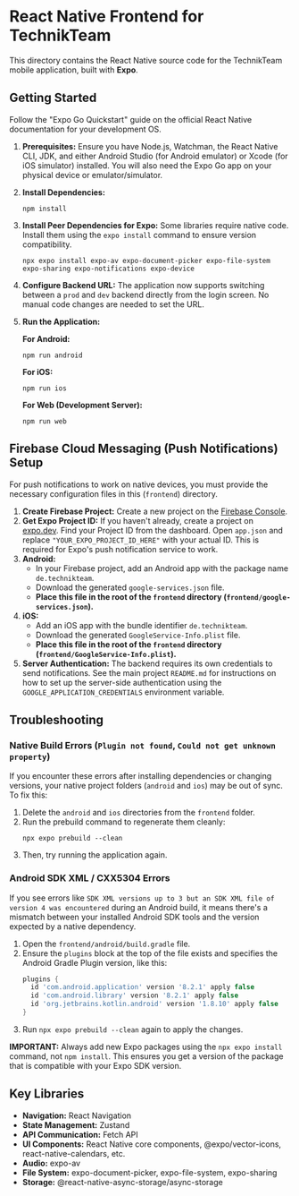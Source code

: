 # React Native Frontend for TechnikTeam

This directory contains the React Native source code for the TechnikTeam mobile application, built with **Expo**.

## Getting Started

Follow the "Expo Go Quickstart" guide on the official React Native documentation for your development OS.

1.  **Prerequisites:** Ensure you have Node.js, Watchman, the React Native CLI, JDK, and either Android Studio (for Android emulator) or Xcode (for iOS simulator) installed. You will also need the Expo Go app on your physical device or emulator/simulator.

2.  **Install Dependencies:**
    ```shell
    npm install
    ```

3.  **Install Peer Dependencies for Expo:** Some libraries require native code. Install them using the `expo install` command to ensure version compatibility.
    ```shell
    npx expo install expo-av expo-document-picker expo-file-system expo-sharing expo-notifications expo-device
    ```

4.  **Configure Backend URL:**
    The application now supports switching between a `prod` and `dev` backend directly from the login screen. No manual code changes are needed to set the URL.

5.  **Run the Application:**

    **For Android:**
    ```shell
    npm run android
    ```

    **For iOS:**
    ```shell
    npm run ios
    ```

    **For Web (Development Server):**
    ```shell
    npm run web
    ```

## Firebase Cloud Messaging (Push Notifications) Setup

For push notifications to work on native devices, you must provide the necessary configuration files in this (`frontend`) directory.

1.  **Create Firebase Project:** Create a new project on the [Firebase Console](https://console.firebase.google.com/).
2.  **Get Expo Project ID:** If you haven't already, create a project on [expo.dev](https://expo.dev). Find your Project ID from the dashboard. Open `app.json` and replace `"YOUR_EXPO_PROJECT_ID_HERE"` with your actual ID. This is required for Expo's push notification service to work.
3.  **Android:**
    -   In your Firebase project, add an Android app with the package name `de.technikteam`.
    -   Download the generated `google-services.json` file.
    -   **Place this file in the root of the `frontend` directory (`frontend/google-services.json`).**
4.  **iOS:**
    -   Add an iOS app with the bundle identifier `de.technikteam`.
    -   Download the generated `GoogleService-Info.plist` file.
    -   **Place this file in the root of the `frontend` directory (`frontend/GoogleService-Info.plist`).**
5.  **Server Authentication:** The backend requires its own credentials to send notifications. See the main project `README.md` for instructions on how to set up the server-side authentication using the `GOOGLE_APPLICATION_CREDENTIALS` environment variable.

## Troubleshooting

### Native Build Errors (`Plugin not found`, `Could not get unknown property`)
If you encounter these errors after installing dependencies or changing versions, your native project folders (`android` and `ios`) may be out of sync. To fix this:

1.  Delete the `android` and `ios` directories from the `frontend` folder.
2.  Run the prebuild command to regenerate them cleanly:
    ```shell
    npx expo prebuild --clean
    ```
3.  Then, try running the application again.

### Android SDK XML / CXX5304 Errors
If you see errors like `SDK XML versions up to 3 but an SDK XML file of version 4 was encountered` during an Android build, it means there's a mismatch between your installed Android SDK tools and the version expected by a native dependency.

1.  Open the `frontend/android/build.gradle` file.
2.  Ensure the `plugins` block at the top of the file exists and specifies the Android Gradle Plugin version, like this:
    ```groovy
    plugins {
      id 'com.android.application' version '8.2.1' apply false
      id 'com.android.library' version '8.2.1' apply false
      id 'org.jetbrains.kotlin.android' version '1.8.10' apply false
    }
    ```
3.  Run `npx expo prebuild --clean` again to apply the changes.

**IMPORTANT:** Always add new Expo packages using the `npx expo install` command, not `npm install`. This ensures you get a version of the package that is compatible with your Expo SDK version.

## Key Libraries

-   **Navigation:** React Navigation
-   **State Management:** Zustand
-   **API Communication:** Fetch API
-   **UI Components:** React Native core components, @expo/vector-icons, react-native-calendars, etc.
-   **Audio:** expo-av
-   **File System:** expo-document-picker, expo-file-system, expo-sharing
-   **Storage:** @react-native-async-storage/async-storage